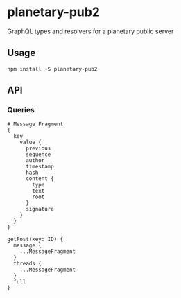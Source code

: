 # planetary-pub2

GraphQL types and resolvers for a planetary public server

## Usage

`npm install -S planetary-pub2`

## API

### Queries

```
# Message Fragment
{
  key
    value {
      previous
      sequence
      author
      timestamp
      hash
      content {
        type
        text
        root
      }
      signature
    }
  }
}
```

```
getPost(key: ID) {
  message {
    ...MessageFragment
  }
  threads {
    ...MessageFragment
  }
  full
}
```

